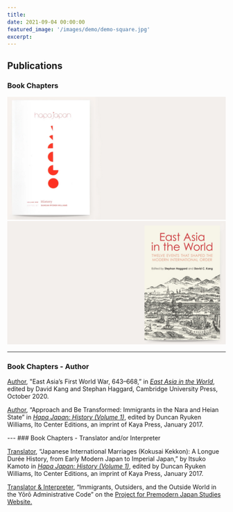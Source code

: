 ```yaml
---
title:
date: 2021-09-04 00:00:00
featured_image: '/images/demo/demo-square.jpg'
excerpt:
---
```


## Publications

### Book Chapters

<div class="gallery" data-columns="1">
	<img src="/images/hapajapanchapter.jpg">
	<img src="/images/eastasiaintheworldchapter.jpg">
</div>

---
### Book Chapters - Author
<p><u>Author</u>, "East Asia’s First World War, 643–668,” in <a href="https://www.cambridge.org/core/books/east-asia-in-the-world/7069307396B7B16B73E2AEC7C9E7944E"><em>East Asia in the World</em></a>, edited by David Kang and Stephan Haggard, Cambridge University Press, October 2020.</p>
<p><u>Author</u>, “Approach and Be Transformed: Immigrants in the Nara and Heian State” in <a href="https://kaya.com/books/hapa-japan-history-volume-1/"><em>Hapa Japan: History (Volume 1)</em></a>, edited by Duncan Ryuken Williams, Ito Center Editions, an imprint of Kaya Press, January 2017.</p>
---
### Book Chapters - Translator and/or Interpreter
<p><u>Translator</u>, “Japanese International Marriages (Kokusai Kekkon): A Longue Durée History, from Early Modern Japan to Imperial Japan,” by Itsuko Kamoto in <a href="https://kaya.com/books/hapa-japan-history-volume-1/"><em>Hapa Japan: History (Volume 1)</em></a>, edited by Duncan Ryuken Williams, Ito Center Editions, an imprint of Kaya Press, January 2017.</p>
<p><u>Translator & Interpreter</u>, “Immigrants, Outsiders, and the Outside World in the Yōrō Administrative Code” on the <a href ="http://www.uscppjs.org/">Project for Premodern Japan Studies Website.</a></p>
<p></p>
